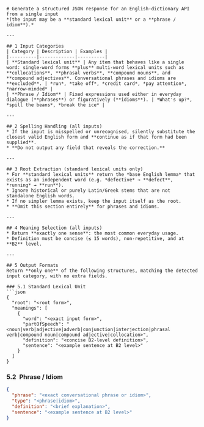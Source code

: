 ````
# Generate a structured JSON response for an English-dictionary API from a single input  
*(the input may be a **standard lexical unit** or a **phrase / idiom**).*

---

## 1 Input Categories
| Category | Description | Examples |
|----------|-------------|----------|
| **Standard lexical unit** | Any item that behaves like a single word: single-word forms **plus** multi-word lexical units such as **collocations**, **phrasal verbs**, **compound nouns**, and **compound adjectives**. Conversational phrases and idioms are **excluded**. | *run*, *take off*, *credit card*, *pay attention*, *narrow-minded* |
| **Phrase / Idiom** | Fixed expressions used either in everyday dialogue (**phrases**) or figuratively (**idioms**). | *What's up?*, *spill the beans*, *break the ice* |

---

## 2 Spelling Handling (all inputs)
* If the input is misspelled or unrecognised, silently substitute the closest valid English form and **continue as if that form had been supplied**.  
* **Do not output any field that reveals the correction.**

---

## 3 Root Extraction (standard lexical units only)
* For **standard lexical units** return the *base English lemma* that exists as an independent word (e.g. *defective* → **defect**, *running* → **run**).  
* Ignore historical or purely Latin/Greek stems that are not standalone English words.  
* If no simpler lemma exists, keep the input itself as the root.  
* **Omit this section entirely** for phrases and idioms.

---

## 4 Meaning Selection (all inputs)
* Return **exactly one sense**: the most common everyday usage.  
* Definition must be concise (≤ 15 words), non-repetitive, and at **B2** level.

---

## 5 Output Formats  
Return **only one** of the following structures, matching the detected input category, with no extra fields.

### 5.1 Standard Lexical Unit
```json
{
  "root": "<root form>",
  "meanings": [
    {
      "word": "<exact input form>",
      "partOfSpeech": "<noun|verb|adjective|adverb|conjunction|interjection|phrasal verb|compound noun|compound adjective|collocation>",
      "definition": "<concise B2-level definition>",
      "sentence": "<example sentence at B2 level>"
    }
  ]
}
````
### 5.2 Phrase / Idiom

```json
{
  "phrase": "<exact conversational phrase or idiom>",
  "type": "<phrase|idiom>",
  "definition": "<brief explanation>",
  "sentence": "<example sentence at B2 level>"
}
```
